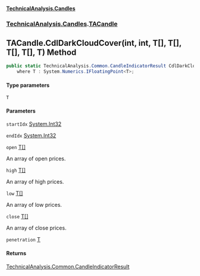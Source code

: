 #### [TechnicalAnalysis.Candles](TechnicalAnalysis.Candles.md 'TechnicalAnalysis.Candles')
### [TechnicalAnalysis.Candles](TechnicalAnalysis.Candles.md#TechnicalAnalysis.Candles 'TechnicalAnalysis.Candles').[TACandle](TACandle.md 'TechnicalAnalysis.Candles.TACandle')

## TACandle.CdlDarkCloudCover<T>(int, int, T[], T[], T[], T[], T) Method

```csharp
public static TechnicalAnalysis.Common.CandleIndicatorResult CdlDarkCloudCover<T>(int startIdx, int endIdx, T[] open, T[] high, T[] low, T[] close, T penetration)
    where T : System.Numerics.IFloatingPoint<T>;
```
#### Type parameters

<a name='TechnicalAnalysis.Candles.TACandle.CdlDarkCloudCover_T_(int,int,T[],T[],T[],T[],T).T'></a>

`T`
#### Parameters

<a name='TechnicalAnalysis.Candles.TACandle.CdlDarkCloudCover_T_(int,int,T[],T[],T[],T[],T).startIdx'></a>

`startIdx` [System.Int32](https://docs.microsoft.com/en-us/dotnet/api/System.Int32 'System.Int32')

<a name='TechnicalAnalysis.Candles.TACandle.CdlDarkCloudCover_T_(int,int,T[],T[],T[],T[],T).endIdx'></a>

`endIdx` [System.Int32](https://docs.microsoft.com/en-us/dotnet/api/System.Int32 'System.Int32')

<a name='TechnicalAnalysis.Candles.TACandle.CdlDarkCloudCover_T_(int,int,T[],T[],T[],T[],T).open'></a>

`open` [T](TACandle.CdlDarkCloudCover_T_(int,int,T[],T[],T[],T[],T).md#TechnicalAnalysis.Candles.TACandle.CdlDarkCloudCover_T_(int,int,T[],T[],T[],T[],T).T 'TechnicalAnalysis.Candles.TACandle.CdlDarkCloudCover<T>(int, int, T[], T[], T[], T[], T).T')[[]](https://docs.microsoft.com/en-us/dotnet/api/System.Array 'System.Array')

An array of open prices.

<a name='TechnicalAnalysis.Candles.TACandle.CdlDarkCloudCover_T_(int,int,T[],T[],T[],T[],T).high'></a>

`high` [T](TACandle.CdlDarkCloudCover_T_(int,int,T[],T[],T[],T[],T).md#TechnicalAnalysis.Candles.TACandle.CdlDarkCloudCover_T_(int,int,T[],T[],T[],T[],T).T 'TechnicalAnalysis.Candles.TACandle.CdlDarkCloudCover<T>(int, int, T[], T[], T[], T[], T).T')[[]](https://docs.microsoft.com/en-us/dotnet/api/System.Array 'System.Array')

An array of high prices.

<a name='TechnicalAnalysis.Candles.TACandle.CdlDarkCloudCover_T_(int,int,T[],T[],T[],T[],T).low'></a>

`low` [T](TACandle.CdlDarkCloudCover_T_(int,int,T[],T[],T[],T[],T).md#TechnicalAnalysis.Candles.TACandle.CdlDarkCloudCover_T_(int,int,T[],T[],T[],T[],T).T 'TechnicalAnalysis.Candles.TACandle.CdlDarkCloudCover<T>(int, int, T[], T[], T[], T[], T).T')[[]](https://docs.microsoft.com/en-us/dotnet/api/System.Array 'System.Array')

An array of low prices.

<a name='TechnicalAnalysis.Candles.TACandle.CdlDarkCloudCover_T_(int,int,T[],T[],T[],T[],T).close'></a>

`close` [T](TACandle.CdlDarkCloudCover_T_(int,int,T[],T[],T[],T[],T).md#TechnicalAnalysis.Candles.TACandle.CdlDarkCloudCover_T_(int,int,T[],T[],T[],T[],T).T 'TechnicalAnalysis.Candles.TACandle.CdlDarkCloudCover<T>(int, int, T[], T[], T[], T[], T).T')[[]](https://docs.microsoft.com/en-us/dotnet/api/System.Array 'System.Array')

An array of close prices.

<a name='TechnicalAnalysis.Candles.TACandle.CdlDarkCloudCover_T_(int,int,T[],T[],T[],T[],T).penetration'></a>

`penetration` [T](TACandle.CdlDarkCloudCover_T_(int,int,T[],T[],T[],T[],T).md#TechnicalAnalysis.Candles.TACandle.CdlDarkCloudCover_T_(int,int,T[],T[],T[],T[],T).T 'TechnicalAnalysis.Candles.TACandle.CdlDarkCloudCover<T>(int, int, T[], T[], T[], T[], T).T')

#### Returns
[TechnicalAnalysis.Common.CandleIndicatorResult](https://docs.microsoft.com/en-us/dotnet/api/TechnicalAnalysis.Common.CandleIndicatorResult 'TechnicalAnalysis.Common.CandleIndicatorResult')